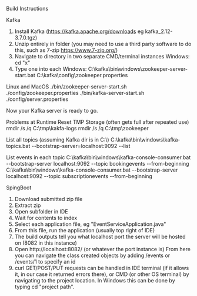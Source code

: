 Build Instructions 

Kafka 
1. Install Kafka (https://kafka.apache.org/downloads eg kafka_2.12-3.7.0.tgz)
2. Unzip entirely in folder (you may need to use a third party software to do this, such as 7-zip https://www.7-zip.org/) 
3. Navigate to directory in two separate CMD/terminal instances 
Windows: cd "x"
4. Type one into each
  Windows:
C:\\kafka\\bin\\windows\\zookeeper-server-start.bat
C:\\kafka\\config\\zookeeper.properties

Linux and MacOS
./bin/zookeeper-server-start.sh ./config/zookeeper.properties
./bin/kafka-server-start.sh ./config/server.properties

Now your Kafka server is ready to go.

Problems at Runtime Reset TMP Storage (often gets full after repeated
use) 
rmdir /s /q C:\\tmp\\kakfa-logs rmdir /s /q C:\\tmp\\zookeeper

List all topics (assuming Kafka dir is in C:\\)
C:\\kafka\\bin\\windows\\kafka-topics.bat --bootstrap-server=localhost:9092 \--list 

List events in each topic
C:\\kafka\\bin\\windows\\kafka-console-consumer.bat --bootstrap-server localhost:9092 \--topic bookingevents \--from-beginning
C:\\kafka\\bin\\windows\\kafka-console-consumer.bat --bootstrap-server localhost:9092 \--topic subscriptionevents \--from-beginning

SpingBoot 
1. Download submitted zip file
2. Extract zip
3. Open subfolder in IDE
4. Wait for contents to index
5. Select each application file, eg "EventServiceApplication.java"
6. From this file, run the application (usually top right of IDE)
7. The build outputs tell you what localhost port the server will be hosted on (8082 in this instance)
8. Open http://localhost:8082/ (or whatever the port instance is) From here you can navigate the class created objects by adding /events or /events/1 to specify an id
9. curl GET/POST/PUT requests can be handled in IDE terminal (if it allows it, in our case it returned errors there), or CMD (or other OS terminal) by navigating to the project location. In Windows this can be done by typing cd "project path".
